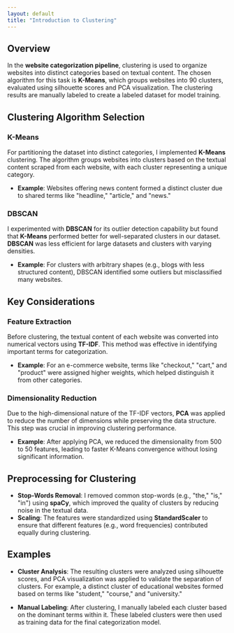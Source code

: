 ```yaml
---
layout: default  
title: "Introduction to Clustering"
---
```


## Overview

In the **website categorization pipeline**, clustering is used to organize websites into distinct categories based on textual content. The chosen algorithm for this task is **K-Means**, which groups websites into 90 clusters, evaluated using silhouette scores and PCA visualization. The clustering results are manually labeled to create a labeled dataset for model training.

## Clustering Algorithm Selection

### K-Means
For partitioning the dataset into distinct categories, I implemented **K-Means** clustering. The algorithm groups websites into clusters based on the textual content scraped from each website, with each cluster representing a unique category.

- **Example**: Websites offering news content formed a distinct cluster due to shared terms like "headline," "article," and "news."

### DBSCAN
I experimented with **DBSCAN** for its outlier detection capability but found that **K-Means** performed better for well-separated clusters in our dataset. **DBSCAN** was less efficient for large datasets and clusters with varying densities.

- **Example**: For clusters with arbitrary shapes (e.g., blogs with less structured content), DBSCAN identified some outliers but misclassified many websites.

## Key Considerations

### Feature Extraction
Before clustering, the textual content of each website was converted into numerical vectors using **TF-IDF**. This method was effective in identifying important terms for categorization.

- **Example**: For an e-commerce website, terms like "checkout," "cart," and "product" were assigned higher weights, which helped distinguish it from other categories.

### Dimensionality Reduction
Due to the high-dimensional nature of the TF-IDF vectors, **PCA** was applied to reduce the number of dimensions while preserving the data structure. This step was crucial in improving clustering performance.

- **Example**: After applying PCA, we reduced the dimensionality from 500 to 50 features, leading to faster K-Means convergence without losing significant information.

## Preprocessing for Clustering

- **Stop-Words Removal**: I removed common stop-words (e.g., "the," "is," "in") using **spaCy**, which improved the quality of clusters by reducing noise in the textual data.
- **Scaling**: The features were standardized using **StandardScaler** to ensure that different features (e.g., word frequencies) contributed equally during clustering.

## Examples

- **Cluster Analysis**: The resulting clusters were analyzed using silhouette scores, and PCA visualization was applied to validate the separation of clusters. For example, a distinct cluster of educational websites formed based on terms like "student," "course," and "university."
  
- **Manual Labeling**: After clustering, I manually labeled each cluster based on the dominant terms within it. These labeled clusters were then used as training data for the final categorization model.

